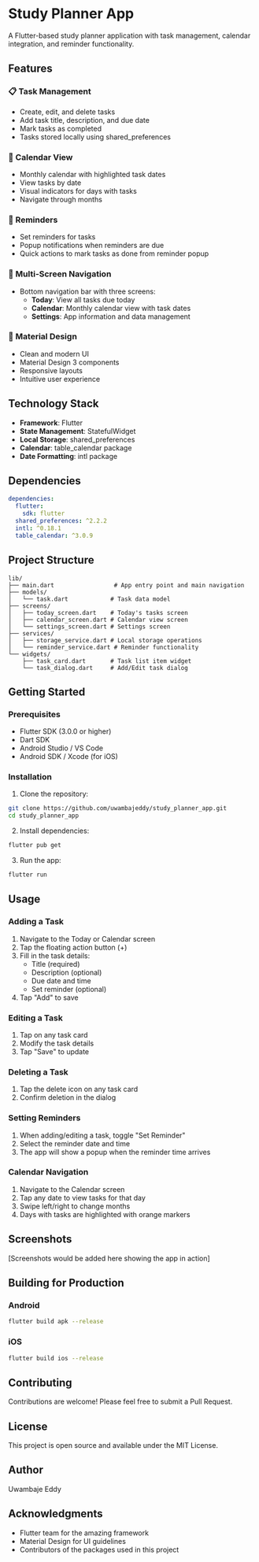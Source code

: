 # Study Planner App

A Flutter-based study planner application with task management, calendar integration, and reminder functionality.

## Features

### 📋 Task Management
- Create, edit, and delete tasks
- Add task title, description, and due date
- Mark tasks as completed
- Tasks stored locally using shared_preferences

### 📅 Calendar View
- Monthly calendar with highlighted task dates
- View tasks by date
- Visual indicators for days with tasks
- Navigate through months

### 🔔 Reminders
- Set reminders for tasks
- Popup notifications when reminders are due
- Quick actions to mark tasks as done from reminder popup

### 📱 Multi-Screen Navigation
- Bottom navigation bar with three screens:
  - **Today**: View all tasks due today
  - **Calendar**: Monthly calendar view with task dates
  - **Settings**: App information and data management

### 🎨 Material Design
- Clean and modern UI
- Material Design 3 components
- Responsive layouts
- Intuitive user experience

## Technology Stack

- **Framework**: Flutter
- **State Management**: StatefulWidget
- **Local Storage**: shared_preferences
- **Calendar**: table_calendar package
- **Date Formatting**: intl package

## Dependencies

```yaml
dependencies:
  flutter:
    sdk: flutter
  shared_preferences: ^2.2.2
  intl: ^0.18.1
  table_calendar: ^3.0.9
```

## Project Structure

```
lib/
├── main.dart                 # App entry point and main navigation
├── models/
│   └── task.dart            # Task data model
├── screens/
│   ├── today_screen.dart    # Today's tasks screen
│   ├── calendar_screen.dart # Calendar view screen
│   └── settings_screen.dart # Settings screen
├── services/
│   ├── storage_service.dart # Local storage operations
│   └── reminder_service.dart # Reminder functionality
└── widgets/
    ├── task_card.dart       # Task list item widget
    └── task_dialog.dart     # Add/Edit task dialog
```

## Getting Started

### Prerequisites

- Flutter SDK (3.0.0 or higher)
- Dart SDK
- Android Studio / VS Code
- Android SDK / Xcode (for iOS)

### Installation

1. Clone the repository:
```bash
git clone https://github.com/uwambajeddy/study_planner_app.git
cd study_planner_app
```

2. Install dependencies:
```bash
flutter pub get
```

3. Run the app:
```bash
flutter run
```

## Usage

### Adding a Task

1. Navigate to the Today or Calendar screen
2. Tap the floating action button (+)
3. Fill in the task details:
   - Title (required)
   - Description (optional)
   - Due date and time
   - Set reminder (optional)
4. Tap "Add" to save

### Editing a Task

1. Tap on any task card
2. Modify the task details
3. Tap "Save" to update

### Deleting a Task

1. Tap the delete icon on any task card
2. Confirm deletion in the dialog

### Setting Reminders

1. When adding/editing a task, toggle "Set Reminder"
2. Select the reminder date and time
3. The app will show a popup when the reminder time arrives

### Calendar Navigation

1. Navigate to the Calendar screen
2. Tap any date to view tasks for that day
3. Swipe left/right to change months
4. Days with tasks are highlighted with orange markers

## Screenshots

[Screenshots would be added here showing the app in action]

## Building for Production

### Android
```bash
flutter build apk --release
```

### iOS
```bash
flutter build ios --release
```

## Contributing

Contributions are welcome! Please feel free to submit a Pull Request.

## License

This project is open source and available under the MIT License.

## Author

Uwambaje Eddy

## Acknowledgments

- Flutter team for the amazing framework
- Material Design for UI guidelines
- Contributors of the packages used in this project